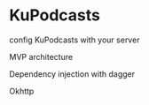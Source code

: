 # KuPodcasts
config KuPodcasts with your server 

MVP architecture

Dependency injection with dagger

Okhttp
